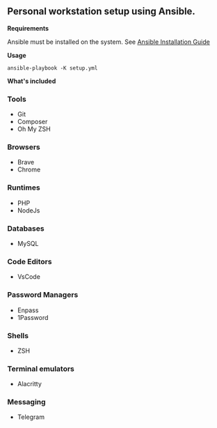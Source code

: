 ## Personal workstation setup using Ansible.

**Requirements**

Ansible must be installed on the system.
See [Ansible Installation Guide](https://docs.ansible.com/ansible/latest/installation_guide/intro_installation.html)

**Usage**

```ansible-playbook -K setup.yml```

**What's included**

### Tools

- Git
- Composer
- Oh My ZSH

### Browsers

- Brave
- Chrome

### Runtimes

- PHP
- NodeJs

### Databases

- MySQL

### Code Editors

- VsCode

### Password Managers

- Enpass
- 1Password

### Shells

- ZSH

### Terminal emulators

- Alacritty

### Messaging

- Telegram